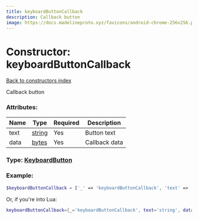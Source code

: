 ```yaml
---
title: keyboardButtonCallback
description: Callback button
image: https://docs.madelineproto.xyz/favicons/android-chrome-256x256.png
---
```

# Constructor: keyboardButtonCallback  
[Back to constructors index](index.md)



Callback button

### Attributes:

| Name     |    Type       | Required | Description |
|----------|---------------|----------|-------------|
|text|[string](../types/string.md) | Yes|Button text|
|data|[bytes](../types/bytes.md) | Yes|Callback data|



### Type: [KeyboardButton](../types/KeyboardButton.md)


### Example:

```php
$keyboardButtonCallback = ['_' => 'keyboardButtonCallback', 'text' => 'string', 'data' => 'bytes'];
```  


Or, if you're into Lua:

```lua
keyboardButtonCallback={_='keyboardButtonCallback', text='string', data='bytes'}

```


